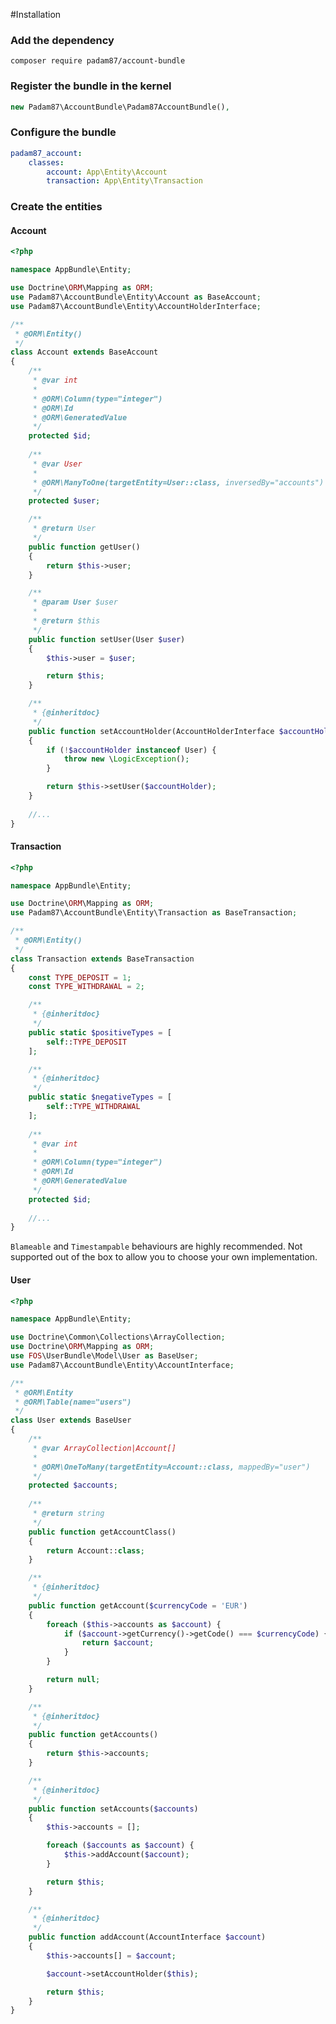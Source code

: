 #Installation

### Add the dependency
```composer require padam87/account-bundle```

### Register the bundle in the kernel
```php
new Padam87\AccountBundle\Padam87AccountBundle(),
```

### Configure the bundle
```yaml
padam87_account:
    classes:
        account: App\Entity\Account
        transaction: App\Entity\Transaction
```

### Create the entities
#### Account
```php
<?php

namespace AppBundle\Entity;

use Doctrine\ORM\Mapping as ORM;
use Padam87\AccountBundle\Entity\Account as BaseAccount;
use Padam87\AccountBundle\Entity\AccountHolderInterface;

/**
 * @ORM\Entity()
 */
class Account extends BaseAccount
{
    /**
     * @var int
     *
     * @ORM\Column(type="integer")
     * @ORM\Id
     * @ORM\GeneratedValue
     */
    protected $id;
    
    /**
     * @var User
     *
     * @ORM\ManyToOne(targetEntity=User::class, inversedBy="accounts")
     */
    protected $user;

    /**
     * @return User
     */
    public function getUser()
    {
        return $this->user;
    }

    /**
     * @param User $user
     *
     * @return $this
     */
    public function setUser(User $user)
    {
        $this->user = $user;

        return $this;
    }

    /**
     * {@inheritdoc}
     */
    public function setAccountHolder(AccountHolderInterface $accountHolder)
    {
        if (!$accountHolder instanceof User) {
            throw new \LogicException();
        }

        return $this->setUser($accountHolder);
    }
    
    //...
}
```

#### Transaction
```php
<?php

namespace AppBundle\Entity;

use Doctrine\ORM\Mapping as ORM;
use Padam87\AccountBundle\Entity\Transaction as BaseTransaction;

/**
 * @ORM\Entity()
 */
class Transaction extends BaseTransaction
{
    const TYPE_DEPOSIT = 1;
    const TYPE_WITHDRAWAL = 2;

    /**
     * {@inheritdoc}
     */
    public static $positiveTypes = [
        self::TYPE_DEPOSIT
    ];

    /**
     * {@inheritdoc}
     */
    public static $negativeTypes = [
        self::TYPE_WITHDRAWAL
    ];
    
    /**
     * @var int
     *
     * @ORM\Column(type="integer")
     * @ORM\Id
     * @ORM\GeneratedValue
     */
    protected $id;
    
    //...
}
```
`Blameable` and `Timestampable` behaviours are highly recommended.
Not supported out of the box to allow you to choose your own implementation.

#### User
```php
<?php

namespace AppBundle\Entity;

use Doctrine\Common\Collections\ArrayCollection;
use Doctrine\ORM\Mapping as ORM;
use FOS\UserBundle\Model\User as BaseUser;
use Padam87\AccountBundle\Entity\AccountInterface;

/**
 * @ORM\Entity
 * @ORM\Table(name="users")
 */
class User extends BaseUser
{
    /**
     * @var ArrayCollection|Account[]
     *
     * @ORM\OneToMany(targetEntity=Account::class, mappedBy="user")
     */
    protected $accounts;
    
    /**
     * @return string
     */
    public function getAccountClass()
    {
        return Account::class;
    }

    /**
     * {@inheritdoc}
     */
    public function getAccount($currencyCode = 'EUR')
    {
        foreach ($this->accounts as $account) {
            if ($account->getCurrency()->getCode() === $currencyCode) {
                return $account;
            }
        }

        return null;
    }

    /**
     * {@inheritdoc}
     */
    public function getAccounts()
    {
        return $this->accounts;
    }

    /**
     * {@inheritdoc}
     */
    public function setAccounts($accounts)
    {
        $this->accounts = [];

        foreach ($accounts as $account) {
            $this->addAccount($account);
        }

        return $this;
    }

    /**
     * {@inheritdoc}
     */
    public function addAccount(AccountInterface $account)
    {
        $this->accounts[] = $account;

        $account->setAccountHolder($this);

        return $this;
    }
}
```
